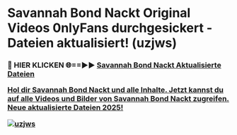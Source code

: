 # Savannah Bond Nackt Original Videos 0nlyFans durchgesickert - Dateien aktualisiert! (uzjws)

<h3>🔴 HIER KLICKEN 🌐==►► <a href="https://tinyurl.com/h6vf6nb8" rel="nofollow">Savannah Bond Nackt Aktualisierte Dateien

Hol dir Savannah Bond Nackt und alle Inhalte. Jetzt kannst du auf alle Videos und Bilder von Savannah Bond Nackt zugreifen. Neue aktualisierte Dateien 2025!

[![uzjws](https://i.imgur.com/sD4kR3V.gif)](https://tinyurl.com/h6vf6nb8)
